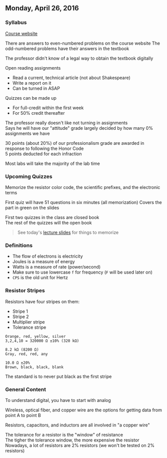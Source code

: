 ## Monday, April 26, 2016

### Syllabus
[Course website](http://it327.groups.et.byu.net/)

There are answers to even-numbered problems on the course website
The odd-numbered problems have their answers in the textbook

The professor didn't know of a legal way to obtain the textbook digitally

Open reading assignments  
- Read a current, technical article (not about Shakespeare)  
- Write a report on it  
- Can be turned in ASAP

Quizzes can be made up  
- For full-credit within the first week  
- For 50% credit thereafter

The professor really doesn't like not turning in assignments  
Says he will have our "attitude" grade largely decided by how many 0% assignments we have

30 points (about 20%) of our professionalism grade are awarded in response to following the Honor Code  
5 points deducted for each infraction

Most labs will take the majority of the lab time

### Upcoming Quizzes
Memorize the resistor color code, the scientific prefixes, and the electronic terms

First quiz will have 51 questions in six minutes (all memorization)
Covers the part in green on the slides

First two quizzes in the class are closed book  
The rest of the quizzes will the open book

> See today's [lecture slides](https://camtasiarelay.byu.edu/relay/cr/Inductance_and_Inductors_-_20140910_164905_7.html) for things to memorize

### Definitions
- The flow of electrons is electricity
- Joules is a measure of energy
- Watts is a measure of rate (power/second)
- Make sure to use lowercase `f` for frequency (`F` will be used later on)
- `CPS` is the old unit for Hertz

### Resistor Stripes
Resistors have four stripes on them:  

- Stripe 1  
- Stripe 2  
- Multiplier stripe  
- Tolerance stripe  

```
Orange, red, yellow, silver  
3,2,4,10 = 320000 Ω ±10% (320 kΩ)

8.2 kΩ (8200 Ω)
Gray, red, red, any

10.0 Ω ±20%
Brown, black, black, blank
```

The standard is to never put black as the first stripe

### General Content
To understand digital, you have to start with analog  

Wireless, optical fiber, and copper wire are the options for getting data from point A to point B

Resistors, capacitors, and inductors are all involved in "a copper wire"

The tolerance for a resistor is the "window" of resistance  
The tigher the tolerance window, the more expensive the resistor
Nowadays, a lot of resistors are 2% resistors (we won't be tested on 2% resistors)